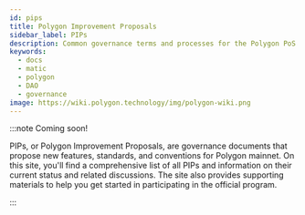 ```yaml
---
id: pips
title: Polygon Improvement Proposals
sidebar_label: PIPs
description: Common governance terms and processes for the Polygon PoS blockchain.
keywords:
  - docs
  - matic
  - polygon
  - DAO
  - governance
image: https://wiki.polygon.technology/img/polygon-wiki.png
---
```


:::note Coming soon!

PIPs, or Polygon Improvement Proposals, are governance documents that propose new
features, standards, and conventions for Polygon mainnet. On this site, you'll find
a comprehensive list of all PIPs and information on their current status and related
discussions. The site also provides supporting materials to help you get started in
participating in the official program.

:::
